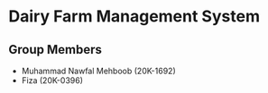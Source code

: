 # Dairy Farm Management System

## Group Members

- Muhammad Nawfal Mehboob (20K-1692)
- Fiza (20K-0396)
